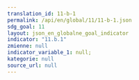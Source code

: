 ```yaml
---
translation_id: 11-b-1
permalink: /api/en/global/11/11-b-1.json
sdg_goal: 11
layout: json_en_globalne_goal_indicator
indicator: "11.b.1"
zmienne: null
indicator_variable_1: null;
kategorie: null
source_url: null
---
```

